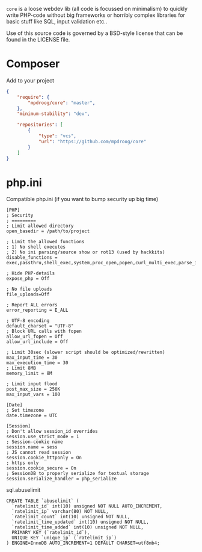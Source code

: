 `core` is a loose webdev lib (all code is focussed on minimalism) to quickly write PHP-code without big frameworks or horribly complex libraries for basic stuff like SQL, input validation etc..

Use of this source code is governed by a BSD-style license that can be found in the LICENSE file.

Composer
===================
Add to your project
```json
{
    "require": {
    	"mpdroog/core": "master",
    },
    "minimum-stability": "dev",

	"repositories": [
        {
            "type": "vcs",
            "url": "https://github.com/mpdroog/core"
        }
    ]
}
```

php.ini
===================
Compatible php.ini (if you want to bump security up big time)
```
[PHP]
; Security
; =========
; Limit allowed directory
open_basedir = /path/to/project

; Limit the allowed functions
; 1) No shell executes
; 2) No ini parsing/source show or rot13 (used by hackkits)
disable_functions = exec,passthru,shell_exec,system,proc_open,popen,curl_multi_exec,parse_ini_file,show_source,str_rot13,dl,ini_set,php_ini_loaded_file,php_ini_scanned_files,zend_version,gc_disable,phpinfo,phpversion,putenv,php_uname,php_logo_guid,get_current_user,get_loaded_extensions,phpversion,ord,mail,highlight_file,ignore_user_abort,highlight_file

; Hide PHP-details
expose_php = Off

; No file uploads
file_uploads=Off

; Report ALL errors
error_reporting = E_ALL

; UTF-8 encoding
default_charset = "UTF-8"
; Block URL calls with fopen
allow_url_fopen = Off
allow_url_include = Off

; Limit 30sec (slower script should be optimized/rewritten)
max_input_time = 30
max_execution_time = 30
; Limit 8MB
memory_limit = 8M

; Limit input flood
post_max_size = 256K
max_input_vars = 100

[Date]
; Set timezone
date.timezone = UTC

[Session]
; Don't allow session_id overrides
session.use_strict_mode = 1
; Session-cookie name
session.name = sess
; JS cannot read session
session.cookie_httponly = On
; https only
session.cookie_secure = On
; SessionDB to properly serialize for textual storage
session.serialize_handler = php_serialize
```

sql.abuselimit
```
CREATE TABLE `abuselimit` (
  `ratelimit_id` int(10) unsigned NOT NULL AUTO_INCREMENT,
  `ratelimit_ip` varchar(80) NOT NULL,
  `ratelimit_count` int(10) unsigned NOT NULL,
  `ratelimit_time_updated` int(10) unsigned NOT NULL,
  `ratelimit_time_added` int(10) unsigned NOT NULL,
  PRIMARY KEY (`ratelimit_id`),
  UNIQUE KEY `unique_ip` (`ratelimit_ip`)
) ENGINE=InnoDB AUTO_INCREMENT=1 DEFAULT CHARSET=utf8mb4;
```
